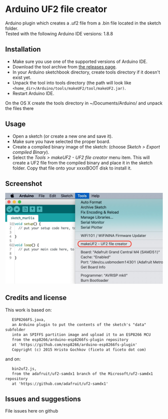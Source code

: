 # Arduino UF2 file creator

Arduino plugin which creates a .uf2 file from a .bin file located in the sketch folder.
<br>
Tested with the following Arduino IDE versions:
1.8.8



## Installation
- Make sure you use one of the supported versions of Arduino IDE.
- Download the tool archive from [the releases page](https://github.com/blurfl/makeUF2-tool/releases).
- In your Arduino sketchbook directory, create tools directory if it doesn't exist yet.
- Unpack the tool into tools directory (the path will look like `<home_dir>/Arduino/tools/makeUF2/tool/makeUF2.jar)`.
- Restart Arduino IDE. 

On the OS X create the tools directory in ~/Documents/Arduino/ and unpack the files there

## Usage
- Open a sketch (or create a new one and save it).
- Make sure you have selected the proper board.
- Create a compiled binary image of the sketch: (choose *Sketch > Export compiled Binary*).
- Select the *Tools > makeUF2 - UF2 file creator* menu item. This will create a UF2 file from the compiled binary and place it in the sketch folder. Copy that file onto your xxxxBOOT disk to install it. 

## Screenshot

![Screenshot](screenshot.png)

## Credits and license

   This work is based on:
   
       ESP8266FS.java,
       an Arduino plugin to put the contents of the sketch's "data" subfolder
       into an SPIFFS partition image and upload it to an ESP8266 MCU
       from the esp8266/arduino-esp8266fs-plugin repository 
       at 'https://github.com/esp8266/arduino-esp8266fs-plugin'
       Copyright (c) 2015 Hristo Gochkov (ficeto at ficeto dot com)
 
   and on:
   
       bin2uf2.js,
       from the adafruit/uf2-samdx1 branch of the Microsoft/uf2-samdx1 repository 
       at 'https://github.com/adafruit/uf2-samdx1'
   

## Issues and suggestions

File issues here on github

